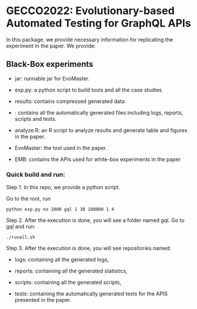 # GECCO2022: Evolutionary-based Automated Testing for GraphQL APIs

In this package, we provide necessary information for replicating the experiment in the paper. We provide:

## Black-Box experiments

- jar: runnable jar for EvoMaster.

- exp.py: a python script to build tools and all the case studies

- results: contains compressed generated data

- : contains all the automatically generated files including logs, reports, scripts and tests. 

- analyze.R: an R script to analyze results and generate table and figures in the paper.

- EvoMaster: the tool used in the paper.

- EMB: contains the APIs used for white-box experiments in the paper

### Quick build and run:

Step 1. In this repo, we provide a python script.

Go to the root, run

`python exp.py no 1000 gql 1 30 100000 1 4`

Step 2. After the execution is done, you will see a folder named gql. Go to gql and run:

`./runall.sh`

Step 3. After the execution is done, you will see repositories named:

- logs: containing all the generated logs,

- reports: containing all the generated statistics,

- scripts: containing all the generated scripts,

- tests: containing the automatically generated tests for the APIS presented in the paper.
